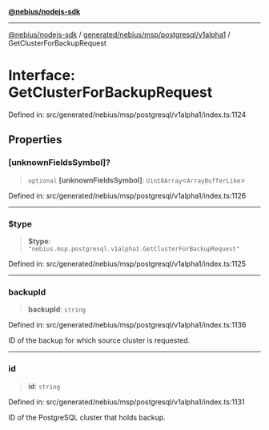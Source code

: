 [**@nebius/nodejs-sdk**](../../../../../../README.md)

---

[@nebius/nodejs-sdk](../../../../../../README.md) / [generated/nebius/msp/postgresql/v1alpha1](../README.md) / GetClusterForBackupRequest

# Interface: GetClusterForBackupRequest

Defined in: src/generated/nebius/msp/postgresql/v1alpha1/index.ts:1124

## Properties

### \[unknownFieldsSymbol\]?

> `optional` **\[unknownFieldsSymbol\]**: `Uint8Array`\<`ArrayBufferLike`\>

Defined in: src/generated/nebius/msp/postgresql/v1alpha1/index.ts:1126

---

### $type

> **$type**: `"nebius.msp.postgresql.v1alpha1.GetClusterForBackupRequest"`

Defined in: src/generated/nebius/msp/postgresql/v1alpha1/index.ts:1125

---

### backupId

> **backupId**: `string`

Defined in: src/generated/nebius/msp/postgresql/v1alpha1/index.ts:1136

ID of the backup for which source cluster is requested.

---

### id

> **id**: `string`

Defined in: src/generated/nebius/msp/postgresql/v1alpha1/index.ts:1131

ID of the PostgreSQL cluster that holds backup.
